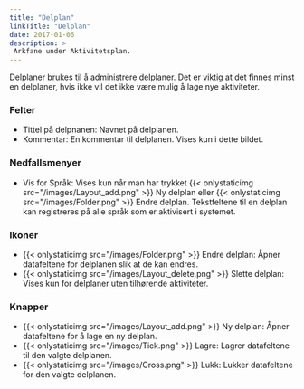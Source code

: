 ```yaml
---
title: "Delplan"
linkTitle: "Delplan"
date: 2017-01-06
description: >
 Arkfane under Aktivitetsplan.
---
```

Delplaner brukes til å administrere delplaner. Det er viktig at det finnes minst en delplaner, hvis ikke vil det ikke være mulig å lage nye aktiviteter. 

### Felter

- Tittel på delpnanen: Navnet på delplanen.
- Kommentar: En kommentar til delplanen. Vises kun i dette bildet.

### Nedfallsmenyer

- Vis for Språk: Vises kun når man har trykket {{< onlystaticimg src="/images/Layout_add.png" >}} Ny delplan eller {{< onlystaticimg src="/images/Folder.png" >}} Endre delplan. Tekstfeltene til en delplan kan registreres på alle språk som er aktivisert i systemet.

### Ikoner

- {{< onlystaticimg src="/images/Folder.png" >}} Endre delplan: Åpner datafeltene for delplanen slik at de kan endres.
- {{< onlystaticimg src="/images/Layout_delete.png" >}} Slette delplan: Vises kun for delplaner uten tilhørende aktiviteter.

### Knapper

- {{< onlystaticimg src="/images/Layout_add.png" >}} Ny delplan: Åpner datafeltene for å lage en ny delplan.
- {{< onlystaticimg src="/images/Tick.png" >}} Lagre: Lagrer datafeltene til den valgte delplanen.
- {{< onlystaticimg src="/images/Cross.png" >}} Lukk: Lukker datafeltene for den valgte delplanen.
